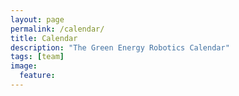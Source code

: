```yaml
---
layout: page
permalink: /calendar/
title: Calendar
description: "The Green Energy Robotics Calendar"
tags: [team]
image:
  feature:
---
```


<iframe scr="http://www.google.com/calendar/embed?src=va7uhve5a2ok6fjkm1omqve80s%40group.calendar.com&ctz=America/New_York" style="border: 0" width="100%" height="100%" frameborder="0" scrolling="no"></iframe>
